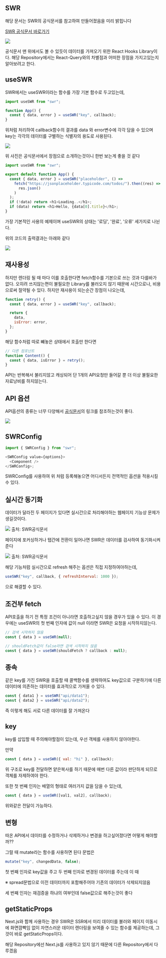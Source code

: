 ## SWR

해당 문서는 SWR의 공식문서를 참고하여 만들어졌음을 미리 밝힙니다

<a href="https://swr.vercel.app/">SWR 공식문서 바로가기</a>

<img src="gitImages\SWR_Main_Image.jpg">

공식문서 맨 위에서도 볼 수 있듯이 데이터를 가져오기 위한 React Hooks Library이다. 해당 Repository에서는 React-Query와의 차별점과 어떠한 장점을 가지고있는지 알아보려고 한다.

## useSWR

SWR에서는 useSWR이라는 함수를 가장 기본 함수로 두고있는데,

```javascript
import useSWR from "swr";

function App() {
  const { data, error } = useSWR("key", callback);
}
```

위처럼 처리하여 callback함수의 결과를 data 와 error변수에 각각 담을 수 있으며 key는 각각의 데이터를 구별하는 식별자의 용도로 사용된다.

<img src="gitImages\Advantages.jpg">

위 사진은 공식문서에서 장점으로 소개하는것이니 한번 보는게 좋을 것 같다

```javascript
import useSWR from "swr";

export default function App() {
  const { data, error } = useSWR("placeholder", () =>
    fetch("https://jsonplaceholder.typicode.com/todos/").then((res) =>
      res.json()
    )
  );
  if (!data) return <h1>Loading..</h1>;
  if (data) return <h1>Hello, {data[0].title}</h1>;
}
```

가장 기본적인 사용의 예제이며 useSWR의 상태는 '로딩', '완료', '오류' 세가지로 나뉜다.

위의 코드의 출력결과는 아래와 같다

<img src="gitImages\First_Fetch.jpg">

## 재사용성

하지만 렌더링 될 때 마다 이를 호출한다면 fetch함수를 기본으로 쓰는 것과 다를바가 없다. 오히려 쓰지않는편이 불필요한 Library를 불러오지 않기 때문에 시간으로나, 비용으로써 절약될 수 있다. 하지만 재사용이 되는순간 장점이 나오는데,

```javascript
function retry() {
  const { data, error } = useSWR("key", callback);

  return {
    data,
    isError: error,
  };
}
```

해당 함수처럼 따로 뺴놓은 상태에서 호출만 한다면

```javascript
// 다른 컴포넌트
function Content() {
  const { data, isError } = retry();
}
```

API는 반복해서 불리지않고 캐싱되어 단 1개의 API요청만 들어갈 뿐 더 이상 불필요한 자료낭비를 하지않는다.

## API 옵션

API옵션의 종류는 너무 다양해서 <a href="https://swr.vercel.app/docs/options">공식문서</a>의 링크를 참조하는것이 좋다.

<img src="gitImages\API_Option.jpg">

## SWRConfig

```javascript
import { SWRConfig } from "swr";

<SWRConfig value={options}>
  <Component />
</SWRConfig>;
```

SWRConfig를 사용하여 위 처럼 등록해놓으면 어디서든지 전역적인 옵션을 적용시킬 수 있다.

## 실시간 동기화

데이터가 달라진 두 페이지가 있다면 실시간으로 처리해야하는 웹페이지 기능상 문제가 생길것이다.

<img src="gitImages\focus_revalidate.gif">
출처: SWR공식문서

페이지에 포커싱하거나 탭간에 전환이 일어나면 SWR은 데이터를 검사하여 동기화시켜준다

<img src="gitImages\interval_revalidate.gif">
출처: SWR공식문서

해당 기능처럼 실시간으로 refresh 해주는 옵션은 직접 지정하여야하는데,

```javascript
useSWR("key", callback, { refreshInterval: 1000 });
```

으로 해결할 수 있다.

## 조건부 fetch

API호출을 하기 전 특정 조건이 아니라면 호출하고싶지 않을 경우가 있을 수 있다. 이 경우에는 useSWR의 첫 번째 인자에 값이 null 이라면 SWR은 요청을 시작하지않는다.

```javascript
// 검색 시작하지 않음
const { data } = useSWR(null);

// shouldFetch값이 false라면 검색 시작하지 않음
const { data } = useSWR(shouldFetch ? callback : null);
```

## 종속

같은 key를 가진 SWR을 호출할 때 콜백함수를 생략하여도 key값으로 구분하기에 다른 데이터에 의존하는 데이터를 효과적으로 가져올 수 있다.

```javascript
const { data1 } = useSWR("api/data1");
const { data2 } = useSWR("api/data2");
```

즉 이렇게 해도 서로 다른 데이터를 잘 가져온다

## key

key를 삽입할 때 주의해야할점이 있는데, 우선 객체를 사용하지 않아야한다.

만약

```javascript
const { data } = useSWR({ val: "hi" }, callback);
```

위 구조로 key를 전달하면 얕은복사를 하기 때문에 매번 다른 값이라 판단하게 되므로 객체를 자제하여야 한다.

또한 첫 번째 인자는 배열의 형태로 여러가지 값을 담을 수 있는데,

```javascript
const { data } = useSWR([val1, val2], callback);
```

위와같은 전달이 가능하다.

## 변형

따온 API에서 데이터를 수정하거나 삭제하거나 변경을 하고싶어졌다면 어떻게 해야할까??

그럴 때 mutate라는 함수를 사용하면 된다 문법은

```javascript
mutate("key", changedData, false);
```

첫 번째 인자로 key값을 주고 두 번째 인자로 변경된 데이터를 주는데 이 때

※ spread문법으로 이전 데이터까지 포함해주어야 기존의 데이터가 삭제되지않음

세 번째 인자는 재검증을 하냐의 여부인데 false값으로 해주는것이 좋다

## getStaticProps

Next.js와 함께 사용하는 경우 SWR은 SSR에서 미리 데이터를 불러와 페이지 이동시에 화면깜빡임 없이 자연스러운 데이터 렌더링을 보여줄 수 있는 함수를 제공하는데, 그것이 바로 getStaticProps이다.

해당 Repository에선 Next.js를 사용하고 있지 않기 때문에 다른 Repository에서 다루겠음
